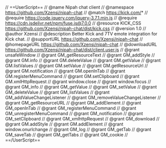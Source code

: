 // ==UserScript==
// @name Nipah chat client
// @namespace https://github.com/Xzensi/nipah-chat
// @match https://kick.com/*
// @require https://code.jquery.com/jquery-3.7.1.min.js
// @require https://cdn.jsdelivr.net/npm/fuse.js@7.0.0
// @resource KICK_CSS https://github.com/Xzensi/nipah-chat/dist/kick.css
// @version 1.0
// @author Xzensi
// @description Better Kick and 7TV emote integration for Kick chat.
// @supportURL https://github.com/Xzensi/nipah-chat
// @homepageURL https://github.com/Xzensi/nipah-chat
// @downloadURL https://github.com/Xzensi/nipah-chat/dist/client.user.js
// @grant unsafeWindow
// @grant GM_getResourceText
// @grant GM_addStyle
// @grant GM.info
// @grant GM.deleteValue
// @grant GM.getValue
// @grant GM.listValues
// @grant GM.setValue
// @grant GM.getResourceUrl
// @grant GM.notification
// @grant GM.openInTab
// @grant GM.registerMenuCommand
// @grant GM.setClipboard
// @grant GM.xmlHttpRequest
// @grant window.close
// @grant window.focus
// @grant GM_info
// @grant GM_getValue
// @grant GM_setValue
// @grant GM_deleteValue
// @grant GM_listValues
// @grant GM_addValueChangeListener
// @grant GM_removeValueChangeListener
// @grant GM_getResourceURL
// @grant GM_addElement
// @grant GM_openInTab
// @grant GM_registerMenuCommand
// @grant GM_unregisterMenuCommand
// @grant GM_notification
// @grant GM_setClipboard
// @grant GM_xmlhttpRequest
// @grant GM_download
// @grant GM.addStyle
// @grant GM.addElement
// @grant window.onurlchange
// @grant GM_log
// @grant GM_getTab
// @grant GM_saveTab
// @grant GM_getTabs
// @grant GM_cookie
// ==/UserScript==

